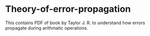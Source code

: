 # Theory-of-error-propagation
This contains PDF of book by Taylor J. R. to understand how errors propagate during arithmatic operations.
